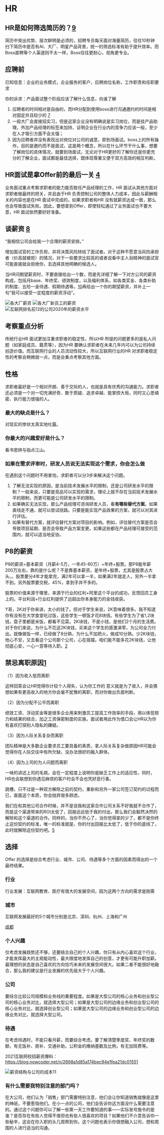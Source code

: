 # HR

## HR是如何筛选简历的？[9]

简历中突出优势、层次鲜明是必须的，招聘专员每天面对海量简历，往往10秒钟扫下简历中是否有AI、大厂、明星产品背景，统一的筛选标准有助于提升效率。而Boss直聘等个人渠道则不太一样，Boss往往更耐心，视角更专业。

## 应聘前

已知信息：企业的业务模式，企业服务的客户，应聘岗位名称，工作职责和任职要求

你的诉求：产品面试整个阶段应该了解什么信息，向谁了解

1. 应聘者的时间相对是自由的，而HR分配到使用boss进行沟通邀约的时间是相对固定并且较少的 [7]
1. 一般大厂会直接招实习，但是这家企业没有明确说是实习岗位，而是挂产品助理，外加产品经理的标签来加持，证明企业在行业内的竞争力应该一般，至少在人才吸引方面不会太强；
1. 因为应聘者并没有表现出对岗位对公司的诚意，即到场面试。boss上的所有操作，目的是邀约而不是面试，这是两个概念，所以在什么环节干什么事，想要了解岗位的具体情况，就要到场面试，无论对于HR更好的了解你还是你更充分的了解企业，面试都是最佳选择，既体现尊重又便于双方高效的相互判断。

## HR面试是拿Offer前的最后一关 [4]

业务面试重点考察求职者的能力能否胜任产品经理的工作，HR 面试从其他方面对求职者做最终的把关，并且由于HR 负责控制公司的整体人力成本，因此与薪酬相关的内容也是在HR 面试中完成的，如果求职者和HR 没有就薪资达成一致，那么也会导致面试失败。因此，要想拿到Offer，即使轻松通过了业务面试也不要大意，HR 面试依然要好好准备。

## 谈薪资 [8]

“我相信公司会给我一个合理的薪资安排。”

增加面试官的工作负担，并将决策风险转给了面试者。对于这种不愿意当风险承担者（价高就被拒）的情况，对于一些要求比较高的或者说看中主人翁精神的面试官可能直接就会拒绝你，去选择其他明确的候选人。

当HR问期望薪资时，不要直接给出一个数，而是先详细了解一下对方公司的薪资构成，包括月base、年终奖、绩效制度，以及福利体系，如各类奖金、各类补助的制度、五险一金待遇、假期待遇等。[10]再给出一个你的期望薪资，并补上一句“我可以接受一定程度的薪资浮动”。

![各大厂薪资](../img/salary.png)
![各大厂新员工的薪资](../img/salary_new.png)
![互联网排名前12的公司2020年的薪资水平](../img/salary_graduate_PM.jpg)

## 考察重点分析

传统行业HR 面试更加注重求职者的稳定性，所以HR 所提的问题更多的是私人问题（如家庭成员、籍贯等），因为HR 要确认求职者在未来几年内可以为公司持续创造价值。而互联网行业的人员流动性较大，所以互联网行业的HR 对求职者稳定性的考察会稍微弱一点，而是会重点考察其他方面。

## 性格

求职者最好是一个相对开朗、善于交际的人，也就是具有优秀的沟通能力。求职者还必须是一个对一切充满好奇、敢于质疑、追求卓越、能掌控大局，同时又心思缜密、执行能力很强的人。

### 最大的缺点是什么？

对现实的惨状太真实地吐露。

### 你最大的兴趣爱好是什么？

看书思辨与指点江山。

### 如果在需求评审时，研发人员说无法实现这个需求，你会怎么做

在遇到这个问题时不用害怕，求职者可以分3步来解决这个问题。

1. 了解无法实现的原因，是当前技术发展水平的限制，还是公司研发水平的限制？一般来说，只要是竞品可以实现的需求，理论上就不存在当前技术发展水平的限制，而更可能是公司研发水平的限制。
1. 如果确实无法实现，那么产品经理可咨询研发人员，看**有哪些替代方案**。如果直线走不通，就可以尝试绕路。只要是能实现产品效果的方案，就可以对其进行评估。
1. 如果有替代方案，就评估替代方案对项目的影响。例如，评估替代方案是否会导致项目延期、是否会导致产品方案变更。如果这些都在产品经理可接受的范围内，就可以适当地妥协。

## P8的薪资

P8的薪资=基本薪资（月薪4-5万，一年45-60万）+年终+股票。那P8能年薪200万左右，靠的是什么呢？不是靠基本薪资，是年终+股票，尤其是股票占大头。。股票要分4年才能拿完，满2年可以拿一半，如果满2年就走人，另外一半拿不到。另外股票要交税，45%，拿到手并不多的。

股票的价值来源于哪里，来源于行业的红利+阿里这个平台的成功，反馈回员工身上的。平台利润+行业红利提供了远超出你本身能力的金钱收获。

Y哥，2K对于你来讲，太小的钱了。但对于学生来说，2K意味着很多。我不知道你有没有在大学食堂吃过饭，这些学生一顿饭才花8块钱。有些学生为了省1,2块钱，盘子里都是米饭，都看不见菜。2K块钱，不是小钱，是他们2个月的生活费。对于你们来说，为什么不花这2K块钱，买来这个学生的感激涕零，为公司全力付出。就像做饭一样，已经做了8分熟，为什么不加把火，做成10分熟。少2K块钱，他心不甘，又去看这个公司那个公司，心在摇摆。咱们能不能多花2K块钱，让他彻底心安，一心一意等待入职。[2]

## 禁忌离职原因[1]

（1）因为收入低而离职

这样回答会让HR觉得你计较个人得失，认为你工作的 意义就是为了收入，并会猜想如果有更高收入的地方你会毫不犹豫的离职，而对你做出负面判断。

（2）因为分配不公平而离职

绩效工资、浮动奖金等是很多企业用来刺激员工提高工作效率的手段，用以体现努力和结果的结合，加之工资保密制度的实施，面试者用此作为借口会让HR以为你有喜欢打探别人隐私的嫌疑。

（3）因为人际关系复杂而离职

团队精神是大多数企业要求员工要具备的素质，拿人际关系复杂做原因HR可能会觉得你在人际交往中有所欠缺，没办法很好的融入群体。

（4）因为上司的为人问题而离职

一味的讲述上司的毛病，会在一定程度上说明你是缺乏工作上的适应性，同时，HR也会联想到你遇见麻烦的客户时会不会也凭好恶行事。

跳槽，只不过是一种双方解除之前的契约，重新和另外一家公司签订契约的过程而已，直面这个本质，你会抛弃很多顾虑。

我们在和其他公司合作时候，并不是说我和这家合作公司关系不好我就不合作了，而是这个渠道带来的ROI太低了，回报远远低于我的付出，那么我们会毅然决然的解除和这个渠道的合作。同样的，当你不开心了，当你觉得拿的少了，都不是你终止这份契约的标准，唯一的标准就是，你的付出回报比太低了，低于你的底线了，此时就解除这份契约吧。[5]

## 选择

Offer 的选择是综合考虑行业、城市、公司、待遇等多个方面的因素而得出的一个最终结果。

### 行业

行业发展：互联网教育、医疗有很大的发展空间，因为这两个方向的需求是刚需

### 城市

互联网发展最好的5个城市分别是北京、深圳、杭州、上海和广州

[成都](https://blog.csdn.net/Dylan_zhijing/article/details/107444119?spm=1001.2014.3001.5502)

### 个人兴趣

仅考虑发展趋势还不够，还要结合自己的个人兴趣，你只有从内心喜欢这个行业，才能发挥最大的主观能动性，最大限度地发挥自己的创意，才更有可能升职加薪。最理想的状态是自己喜欢的方向恰巧未来的发展空间很大。如果二者不能很好地融合，那么我的建议是行业发展的优先级大于个人兴趣。

### 公司

要综合比较公司规模和业务线的重要程度。如果是大型公司的核心业务和创业型公司的核心业务对比，就选择大型公司；如果是大型公司的边缘业务和创业型公司的核心业务对比，就选择创业型公司；如果是大型公司的边缘业务和创业型公司的边缘业务对比，就选择大型公司。

### 待遇

在考虑待遇时，不能只看月薪，而要综合考虑。要了解清楚季度奖、年终奖的数额，有无饭补、房补、交通补助，公积金的缴纳基数及比例，有无加班费等。

2021互联网校招薪资爆料：https://blog.nowcoder.net/n/2668a1d85a174bec94e1fea21dc01551

![薪资结构与公司的成本[11]](../img/salary_content.png)

### 有什么需要我特别注意的部门吗？

在大公司，他们认为「销售」部门需要特别注意，他们会让你知道销售就像是这里的神祇，不要惹恼他们。在小一点的公司，他们会告诉你这方面没什么需要注意的。通过这个问题你可以了解一些第一天工作要知道的事——实际发号施令的是谁？是否存在有些人觉得不值但也有些人很喜欢的项目？如果他们不介意告诉你一些秘辛，这会在你入职的头几周帮到你。这个问题也表示你很想融入公司，想和周围的人进行适当的沟通。

[1]: http://www.woshipm.com/zhichang/459131.html
[2]: https://www.zhihu.com/people/guosheng-hu/answers/by_votes
[3]: https://weread.qq.com/web/reader/8d232b60721a488e8d21e54kb5332110237b53b3a3d68d2
[4]: https://weread.qq.com/web/reader/8d232b60721a488e8d21e54k66f3299023a66f041e16858
[5]: http://www.woshipm.com/zhichang/906380.html
[6]: https://www.yuque.com/weis/pm/up33vm
[7]: https://wen.woshipm.com/question/detail/5tfpes.html?sf=wipm
[8]: http://www.woshipm.com/zhichang/2301423.html
[9]: https://blog.csdn.net/pA2elX78qaJTADH/article/details/80768104?utm_medium=distribute.pc_relevant.none-task-blog-BlogCommendFromMachineLearnPai2-11.control&dist_request_id=6f05adc5-b97c-4da8-ae1f-b2d8c5388ac8&depth_1-utm_source=distribute.pc_relevant.none-task-blog-BlogCommendFromMachineLearnPai2-11.control
[10]: https://shimo.im/docs/vyCrK3rQQ6KC9Ryp/read
[11]: http://www.woshipm.com/zhichang/807191.html
